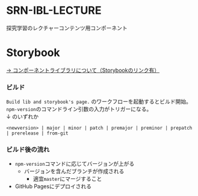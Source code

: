 # SRN-IBL-LECTURE
探究学習のレクチャーコンテンツ用コンポーネント

# Storybook
[-> コンポーネントライブラリについて（Storybookのリンク有）](https://www.notion.so/baceb77167874693bbf9e78f9bb57832)  
### ビルド
`Build lib and storybook's page.` のワークフローを起動するとビルド開始。  
`npm-version`のコマンドライン引数の入力がトリガーになる。  
↓ のいずれか
```
<newversion> | major | minor | patch | premajor | preminor | prepatch | prerelease | from-git
```
### ビルド後の流れ
- `npm-version`コマンドに応じてバージョンが上がる
  - バージョンを含んだブランチが作成される
    - 適宜`master`にマージすること
- GitHub Pagesにデプロイされる
